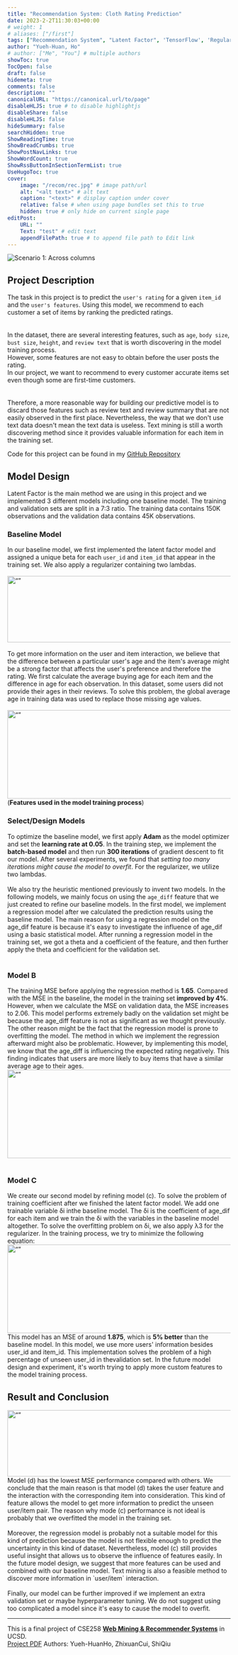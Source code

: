 ```yaml
---
title: "Recommendation System: Cloth Rating Prediction"
date: 2023-2-2T11:30:03+00:00
# weight: 1
# aliases: ["/first"]
tags: ["Recommendation System", "Latent Factor", 'TensorFlow', 'Regularization']
author: "Yueh-Huan, Ho"
# author: ["Me", "You"] # multiple authors
showToc: true
TocOpen: false
draft: false
hidemeta: true
comments: false
description: ""
canonicalURL: "https://canonical.url/to/page"
disableHLJS: true # to disable highlightjs
disableShare: false
disableHLJS: false
hideSummary: false
searchHidden: true
ShowReadingTime: true
ShowBreadCrumbs: true
ShowPostNavLinks: true
ShowWordCount: true
ShowRssButtonInSectionTermList: true
UseHugoToc: true
cover:
    image: "/recom/rec.jpg" # image path/url
    alt: "<alt text>" # alt text
    caption: "<text>" # display caption under cover
    relative: false # when using page bundles set this to true
    hidden: true # only hide on current single page
editPost:
    URL: ""
    Text: "test" # edit text
    appendFilePath: true # to append file path to Edit link
---
```


![Scenario 1: Across columns](/recom/rec.jpg)
## Project Description 
The task in this project is to predict the `user's rating` for a given `item_id` and the `user's features`.
Using this model, we recommend to each customer a set of items by ranking the predicted ratings.\
<br/><br/>
In the dataset, there are several interesting features, such as `age`, `body size`, `bust size`, `height`, and `review text` that is worth discovering in the model training process.\
However, some features are not easy to obtain before the user posts the rating.\
In our project, we want to recommend to every customer accurate items set even though some are first-time customers.\
<br/><br/>
Therefore, a more reasonable way for building our predictive model is to discard those features such as review text and review summary that are not easily observed 
in the first place. Nevertheless, the way that we don't use text data doesn't mean the text data is useless.
Text mining is still a worth discovering method since it provides valuable information for each item in the training set.

Code for this project can be found in my  [GitHub Repository](
https://github.com/yueeeeeee87/Recommendation_System_Cloth_Rating_Prediction-/blob/main/assignment1.py)

## Model Design
Latent Factor is the main method we are using in this project and we implemented 3 different models including one baseline model.
The training and validation sets are split in a 7:3 ratio. The training data contains 150K observations and the validation data contains 45K observations. 

### Baseline Model
In our baseline model, we first implemented the latent factor model and assigned a 
unique beta for each `user_id` and `item_id` that appear in the training set. We also apply 
a regularizer containing two lambdas.
<br/><br/>
<img src=/recom/baseline.jpg alt= “” width="600" height="150">
<br/><br/>
To get more information on the user and item interaction, we believe that the difference between a particular user's age 
and the item's average might be a strong factor that affects the user's preference and therefore the rating. We first calculate the 
average buying age for each item and the difference in age for each observation. In this dataset, some users did not provide 
their ages in their reviews. To solve this problem, the global average age in training data was used to replace those missing age 
values.
<br/><br/>
<img src=/recom/features.jpg alt= “” width="650" height="200">(**Features used in the model training process**)

### Select/Design Models
To optimize the baseline model, we first apply **Adam** as the model optimizer and set the **learning rate at 0.05**. In the training step, 
we implement the **batch-based model** and then run **300 iterations** of gradient descent to fit our model. After several experiments, 
we found that *setting too many iterations might cause the model to overfit*. For the regularizer, we utilize two lambdas. 
<br/><br/>
We also try the heuristic mentioned previously to invent two models. In the following models, we mainly focus on using 
the `age_diff` feature that we just created to refine our baseline models. In the first model, we implement a regression model after we calculated the 
prediction results using the baseline model. The main reason for using a regression model on the age_dif feature is because it's easy to investigate the influence of age_dif using a basic statistical model. After running a regression model in the training set, we got a theta and a coefficient of the feature, and then further apply the theta and coefficient for the validation set.
<br/><br/>
### Model B
The training MSE before applying the regression method is **1.65**. Compared with the MSE in the baseline, the model in the 
training set **improved by 4%**. However, when we calculate the MSE on validation data, the MSE increases to 2.06. This model 
performs extremely badly on the validation set might be because the age_diff feature is not as significant as we thought previously. 
The other reason might be the fact that the regression model is prone to overfitting the model. The method in which we implement 
the regression afterward might also be problematic. However, by implementing this model, we know that the age_diff is 
influencing the expected rating negatively. This finding indicates that users are more likely to buy items that have a similar 
average age to their ages.
<img src=/recom/model_b.jpg alt= “” width="650" height="200">
<br/><br/>
### Model C
We create our second model by refining model (c). To solve the problem of training coefficient after we finished the latent factor 
model. We add one trainable variable δi inthe baseline model. The δi is the coefficient of age_dif for each item and we train the δi 
with the variables in the baseline model altogether. To solve the overfitting problem on δi, we also apply λ3 for the regularizer. 
In the training process, we try to minimize the following equation:
<img src=/recom/model_c.jpg alt= “” width="650" height="200">
This model has an MSE of around **1.875**, which is **5% better** than the baseline model. 
In this model, we use more users' information besides user_id and item_id. This implementation solves the problem of a 
high percentage of unseen user_id in thevalidation set. In the future model design and experiment, it's worth trying to apply 
more custom features to the model training process. 
## Result and Conclusion
<img src=/recom/result.jpg alt= “” width="750" height="150">
Model (d) has the lowest MSE performance compared with others. We conclude that the 
main reason is that model (d) takes the user feature and the interaction with the corresponding item into consideration. This 
kind of feature allows the model to get more information to predict the unseen user/item 
pair. The reason why mode (c) performance is not ideal is probably that we overfitted the 
model in the training set.
<br/><br/>
Moreover, the regression model is probably not a suitable model for this kind of 
prediction because the model is not flexible enough to predict the uncertainty in this kind of dataset. Nevertheless, model (c) still 
provides useful insight that allows us to observe the influence of features easily. In the future model design, we suggest that 
more features can be used and combined with our baseline model. Text mining is also a feasible method to discover more 
information in `user/item` interaction.
<br/><br/>
Finally, our model can be further improved if we implement an extra 
validation set or maybe hyperparameter tuning. We do not suggest using too complicated a model since it's easy to cause 
the model to overfit.

___
This is a final project of CSE258 [**Web Mining & Recommender Systems**](https://cseweb.ucsd.edu/classes/fa22/cse258-a/) in UCSD.\
[Project PDF](/recom/Assignment2.pdf) Authors: Yueh-HuanHo, ZhixuanCui, ShiQiu
